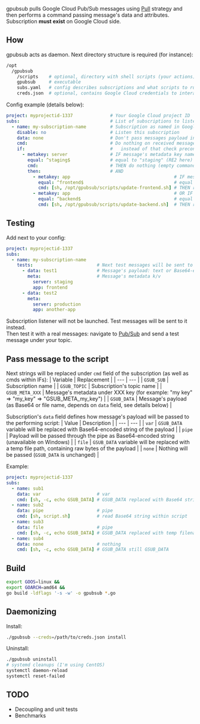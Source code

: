 gpubsub pulls Google Cloud Pub/Sub messages using [Pull](https://cloud.google.com/pubsub/docs/pull) strategy and then performs a command passing message's data and attributes. \
Subscription **must exist** on Google Cloud side.

## How

gpubsub acts as daemon. Next directory structure is required (for instance):
```sh
/opt
  /gpubsub
    /scripts    # optional, directory with shell scripts (your actions)
    gpubsub     # executable
	subs.yaml   # config describes subscriptions and what scripts to run
    creds.json  # optional, contains Google Cloud credentials to interact with Pub/Sub
```

Config example (details below):
```yaml
project: myprojectid-1337              # Your Google Cloud project ID
subs:                                  # List of subscriptions to listen to
  - name: my-subscription-name         # Subscription as named in Google Cloud Console and paste name here
    disable: no                        # Listen this subscription
    data: none                         # Don't pass messages payload into scripts (see options below)
    cmd:                               # Do nothing on received message,
    if:                                #   instead of that check preconditions:
      - metakey: server                # IF message's metadata key named "server"
		equal: ^staging$               # equal to "staging" (RE2 here)
		cmd:                           # THEN do nothing (empty command)
        then:                          # AND
          - metakey: app                                       # IF message's metadata with key "app"
            equal: ^frontend$                                  # equal to "frontend"
            cmd: [sh, /opt/gpubsub/scripts/update-frontend.sh] # THEN run the script to update my frontend server
          - metakey: app                                       # OR IF message's metadata with key "app"
            equal: ^backend$                                   # equal to "backend"
            cmd: [sh, /opt/gpubsub/scripts/update-backend.sh]  # THEN run the script to update my backend server
```

## Testing

Add next to your config:
```yaml
project: myprojectid-1337
subs:
  - name: my-subscription-name
    tests:                        # Next test messages will be sent to the subscription listener
      - data: test1               # Message's payload: text or Base64-encoded string
        meta:                     # Message's metadata k/v
          server: staging
          app: frontend
	  - data: test2
	    meta:
		  server: production
		  app: another-app
```
Subscription listener will not be launched. Test messages will be sent to it instead.\
Then test it with a real messages: navigate to [Pub/Sub](https://console.cloud.google.com/cloudpubsub) and send a test message under your topic.

## Pass message to the script

Next strings will be replaced under `cmd` field of the subscription (as well as cmds within IFs):
| Variable        | Replacement |
| ---             | ---     |
| `GSUB_SUB`      | Subscription name |
| `GSUB_TOPIC`    | Subscription's topic name |
| `GSUB_META_XXX` | Message's metadata under XXX key (for example: "my key" => "my_key" => "GSUB_META_my_key") |
| `GSUB_DATA`     | Message's payload (as Base64 or file name, depends on `data` field, see details below) |

Subscription's `data` field defines how message's payload will be passed to the performing script:
| Value  | Description |
| ---    | --- |
| `var`  | `GSUB_DATA` variable will be replaced with Base64-encoded string of the payload |
| `pipe` | Payload will be passed through the pipe as Base64-encoded string (unavailable on Windows) |
| `file` | `GSUB_DATA` variable will be replaced with a temp file path, containing raw bytes of the payload |
| `none` | Nothing will be passed (`GSUB_DATA` is unchanged) |

Example:
```yaml
project: myprojectid-1337
subs:
  - name: sub1
    data: var                     # var
	cmd: [sh, -c, echo GSUB_DATA] # GSUB_DATA replaced with Base64 string
  - name: sub2
    data: pipe                    # pipe
	cmd: [sh, script.sh]          # read Base64 string within script
  - name: sub3
    data: file                    # pipe
	cmd: [sh, -c, echo GSUB_DATA] # GSUB_DATA replaced with temp filename
  - name: sub4
    data: none                    # nothing
    cmd: [sh, -c, echo GSUB_DATA] # GSUB_DATA still GSUB_DATA
```

## Build

```sh
export GOOS=linux &&
export GOARCH=amd64 &&
go build -ldflags '-s -w' -o gpubsub *.go
```

## Daemonizing

Install:
```sh
./gpubsub --creds=/path/to/creds.json install
```

Uninstall:
```sh
./gpubsub uninstall
# systemd cleanups (I'm using CentOS)
systemctl daemon-reload
systemctl reset-failed
```

## TODO

- Decoupling and unit tests
- Benchmarks